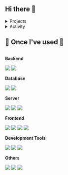 ## Hi there 👋

<!--
**82wsc/82wsc** is a ✨ _special_ ✨ repository because its `README.md` (this file) appears on your GitHub profile.

Here are some ideas to get you started:

- 🔭 I’m currently working on ...
- 🌱 I’m currently learning ...
- 👯 I’m looking to collaborate on ...
- 🤔 I’m looking for help with ...
- 💬 Ask me about ...
- 📫 How to reach me: ...
- 😄 Pronouns: ...
- ⚡ Fun fact: ...
-->
<details>
<summary>Projects</summary>
<div markdown="1">


|출시|프로젝트|소개|바로가기|
|:-:|:-|:-|:-:|
|<sub>2025.01 ~ 25.02</sub> | **🚢 NamHaeRo** | 포스트 터널 시대를 위한 남해군 가치 상승 솔루션, 남해로 | [🔗](https://github.com/82wsc/NamHaeRo) |
|<sub>2024.03 ~ 24.06</sub> | **🍳 Find Table** | 매장 내 실시간 잔여 좌석 탐지 시스템 | [🔗](https://github.com/82wsc/eggnoodle) |
|<sub>2023.10 ~ 23.12</sub> | **🚑Ruminus** | 시니어 웰니스 케어 플랫폼 | [🔗](https://github.com/82wsc/rumi_flutter) |

</div>
</details>

<details>
<summary>Activity</summary>
<div markdown="1">
  
|기간|활동|기수|
|:-:|-:|:-|
|<sub>2025.01 ~ 25.02</sub>| 인프런 AI 커리어 스쿨 (in 부산 · 울산 · 경남) | 1기 |
|<sub>2024.09 ~ 25.02</sub> | KT AIVLE School | 6기 | 
|<sub>2023.08 ~ 23.12</sub> | 디지털 스마트 부산 아카데미 | 3기 | 

</div>
</details>

## 🔨 Once I've used 🔨
<div style="display:flex; flex-direction:column; align-items:flex-start;">
    <!-- Backend -->
    <p><strong>Backend</strong></p>
    <div> 
        <img src="https://img.shields.io/badge/node.js-%23339933.svg?&style=for-the-badge&logo=node.js&logoColor=white" />
        <img src="https://img.shields.io/badge/Java-007396?style=for-the-badge&logo=Java&logoColor=white">
    </div>
    <!-- Database -->
    <p><strong>Database</strong></p>
    <div> 
        <img src="https://img.shields.io/badge/mysql-4479A1?style=for-the-badge&logo=mysql&logoColor=white"> 
        <img src="https://img.shields.io/badge/mongodb-%2347A248.svg?&style=for-the-badge&logo=mongodb&logoColor=white" />
    </div>
    <!-- Server -->
    <p><strong>Server</strong></p>
    <div>
        <img src="https://img.shields.io/badge/linux-FCC624?style=for-the-badge&logo=linux&logoColor=black"> 
        <img src="https://img.shields.io/badge/apache tomcat-F8DC75?style=for-the-badge&logo=apachetomcat&logoColor=black">
        <img src="https://img.shields.io/badge/Amazon AWS-232F3E?style=for-the-badge&logo=amazon aws&logoColor=white"> 
    </div>
    <!-- Frontend -->
    <p><strong>Frontend</strong></p>
    <div>
        <img src="https://img.shields.io/badge/html5-E34F26?style=flat-square&logo=html5&logoColor=white"> 
        <img src="https://img.shields.io/badge/css-1572B6?style=flat-square&logo=css3&logoColor=white"> 
        <img src="https://img.shields.io/badge/javascript-F7DF1E?style=flat-square&logo=javascript&logoColor=black"> 
        <img src="https://img.shields.io/badge/bootstrap-7952B3?style=flat-square&logo=bootstrap&logoColor=white">
    </div>
    <!-- Development Tools -->
    <p><strong>Development Tools</strong></p>
    <div>
        <img src="https://img.shields.io/badge/visual%20studio%20code-%23007ACC.svg?&style=for-the-badge&logo=visual%20studio%20code&logoColor=white" />
        <img src="https://img.shields.io/badge/eclipse%20ide-%232C2255.svg?&style=for-the-badge&logo=eclipse%20ide&logoColor=white" />
        <img src="https://img.shields.io/badge/anaconda-%2344A833.svg?&style=for-the-badge&logo=anaconda&logoColor=white" />
    </div>
    <!-- Others -->
    <p><strong>Others</strong></p>
    <div>
        <img src="https://img.shields.io/badge/Kotlin-7F52FF?style=flat-square&logo=kotlin&logoColor=white">
        <img src="https://img.shields.io/badge/Andoid Studio-3DDC84?style=flat-square&logo=android studio&logoColor=white">
        <img src="https://img.shields.io/badge/python-3776AB?style=flat-square&logo=python&logoColor=white"> 
</div><br>
</div>
